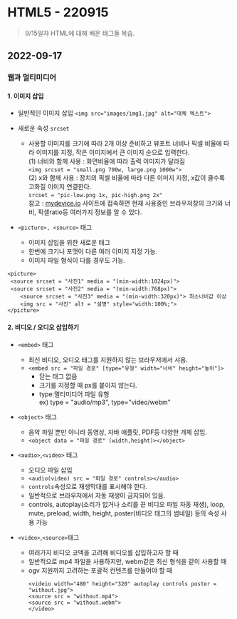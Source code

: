 # HTML5 - 220915

> 9/15일자 HTML에 대해 배운 태그들 복습.

## 2022-09-17

### 웹과 멀티미디어

#### 1. 이미지 삽입

 - 일반적인 이미지 삽입 `<img src="images/img1.jpg" alt="대체 텍스트">`
 - 새로운 속성 `srcset`
   - 사용할 이미지를 크기에 따라 2개 이상 준비하고 뷰포트 너비나 픽셀 비율에 따라 이미지를 지정, 작은 이미지에서 큰 이미지 순으로 입력한다.   
     (1) 너비와 함께 사용 : 화면비율에 따라 출력 이미지가 달라짐   
         `<img srcset = "small.png 700w, large.png 1000w">`   
     (2) x와 함께 사용 : 장치의 픽셀 비율에 따라 다른 이미지 지정, x값이 클수록 고화질 이미지 연결한다.   
         `srcset = "pic-low.png 1x, pic-high.png 2x"`   
         참고 : [mydevice.io](mydevice.io) 사이트에 접속하면 현재 사용중인 브라우저창의 크기와 너비, 픽셀ratio등 여러가지 정보를 알 수 있다.

 - `<picture>, <source>` 태그   
   - 이미지 삽입을 위한 새로운 태그
   - 한번에 크기나 포맷이 다른 여러 이미지 지정 가능.
   - 이미지 파일 형식이 다를 경우도 가능.
```
<picture>
 <source srcset = "사진1" media = "(min-width:1024px)">   
 <source srcset = "사진2" media = "(min-width:768px)">   
	<source srcset = "사진3" media = "(min-width:320px)"> 최소너비값 이상   
	<img src = "사진" alt = "설명" style="width:100%;">   
</picture>
```

#### 2. 비디오 / 오디오 삽입하기
 - `<embed>` 태그
   - 최신 비디오, 오디오 태그를 지원하지 않는 브라우저에서 샤용.
   - `<embed src = "파일 경로" [type="유형" width="너비" height="높이"]>`
	  - 닫는 태그 없음
	  - 크기를 지정할 때 px를 붙이지 않는다.
	  - type:멀티미디어 파일 유형    
	   ex) type = "audio/mp3", type="video/webm"
	   
  - `<object>` 태그
    - 음악 파일 뿐만 아니라 동영상, 자바 애플릿, PDF등 다양한 개체 삽입.
    - `<object data = "파일 경로" (width,height)></object>` 
  - `<audio>`,`<video>` 태그
    - 오디오 파일 삽입
    - `<audio(video) src = "파일 경로" controls></audio>`
    - `controls`속성으로 재생막대를 표시해야 한다.
    - 일반적으로 브라우저에서 자동 재생이 금지되어 있음.
    - controls, autoplay(소리가 없거나 소리를 끈 비디오 파일 자동 재생), loop, mute, preload, width, height, poster(비디오 태그의 썸네일) 등의 속성 사용 가능

  - `<video>`,`<source>`태그
	- 여러가지 비디오 코덱을 고려해 비디오를 삽입하고자 할 때
	- 일반적으로 mp4 파일을 사용하지만, webm같은 최신 형식을 같이 사용할 때
	- ogv 지원까지 고려하는 포괄적 컨텐츠를 만들어야 할 때
		```
		<videio width="480" height="320" autoplay controls poster = "without.jpg">
		<source src = "without.mp4">
		<source src = "without.webm">
		</video>
		```
